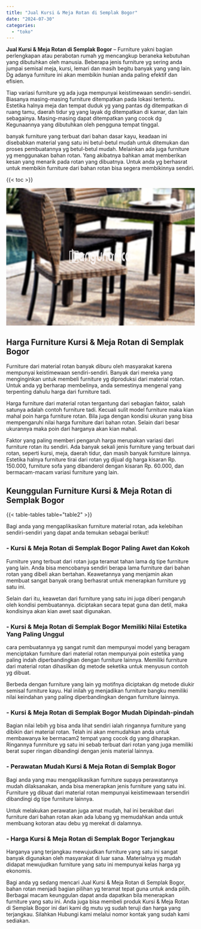 ```yaml
---
title: "Jual Kursi & Meja Rotan di Semplak Bogor"
date: "2024-07-30"
categories: 
  - "toko"
---
```


**Jual Kursi & Meja Rotan di Semplak Bogor** – Furniture yakni bagian perlengkapan atau perabotan rumah yg mencangkup beraneka kebutuhan yang dibutuhkan oleh manusia. Beberapa jenis furniture yg sering anda jumpai semisal meja, kursi, lemari dan masih begitu banyak yang yang lain. Dg adanya furniture ini akan membikin hunian anda paling efektif dan efisien.

Tiap variasi furniture yg ada juga mempunyai keistimewaan sendiri-sendiri. Biasanya masing-masing furniture ditempatkan pada lokasi tertentu. Estetika halnya meja dan tempat duduk yg yang pantas dg ditempatkan di ruang tamu, daerah tidur yg yang layak dg ditempatkan di kamar, dan lain sebagainya. Masing-masing dapat ditempatkan yang cocok dg Kegunaannya yang dibutuhkan oleh pengguna tempat tinggal.

banyak furniture yang terbuat dari bahan dasar kayu, keadaan ini disebabkan material yang satu ini betul-betul mudah untuk ditemukan dan proses pembuatannya yg betul-betul mudah. Melainkan ada juga furniture yg menggunakan bahan rotan. Yang akibatnya bahkan amat memberikan kesan yang menarik pada rotan yang dibuatnya. Untuk anda yg berhasrat untuk membikin furniture dari bahan rotan bisa segera membikinnya sendiri.

{{< toc >}}

![Jual Kursi & Meja Rotan di Semplak Bogor](/images/kursi-meja-rotan-murah12.png)

## Harga Furniture Kursi & Meja Rotan di Semplak Bogor

Furniture dari material rotan banyak diburu oleh masyarakat karena mempunyai keistimewaan sendiri-sendiri. Banyak dari mereka yang menginginkan untuk membeli furniture yg diproduksi dari material rotan. Untuk anda yg berharap membelinya, anda semestinya mengenal yang terpenting dahulu harga dari furniture tadi.

Harga furniture dari material rotan tergantung dari sebagian faktor, salah satunya adalah contoh furniture tadi. Kecuali sulit model furniture maka kian mahal poin harga furniture rotan. Bila juga dengan kondisi ukuran yang bisa mempengaruhi nilai harga furniture dari bahan rotan. Selain dari besar ukurannya maka poin dari harganya akan kian mahal.

Faktor yang paling memberi pengaruh harga merupakan variasi dari furniture rotan itu sendiri. Ada banyak sekali jenis furniture yang terbuat dari rotan, seperti kursi, meja, daerah tidur, dan masih banyak furniture lainnya. Estetika halnya furniture tirai dari rotan yg dijual dg harga kisaran Rp. 150.000, furniture sofa yang dibanderol dengan kisaran Rp. 60.000, dan bermacam-macam variasi furniture yang lain.

## Keunggulan Furniture Kursi & Meja Rotan di Semplak Bogor

{{< table-tables table="table2" >}}

Bagi anda yang mengaplikasikan furniture material rotan, ada kelebihan sendiri-sendiri yang dapat anda temukan sebagai berikut!

### \- Kursi & Meja Rotan di Semplak Bogor Paling Awet dan Kokoh

Furniture yang terbuat dari rotan juga teramat tahan lama dg tipe furniture yang lain. Anda bisa mencobanya sendiri berapa lama furniture dari bahan rotan yang dibeli akan bertahan. Keawetannya yang menjamin akan membuat sangat banyak orang berhasrat untuk menerapkan furniture yg satu ini.

Selain dari itu, keawetan dari furniture yang satu ini juga diberi pengaruh oleh kondisi pembuatannya. diciptakan secara tepat guna dan detil, maka kondisinya akan kian awet saat digunakan.

### \- Kursi & Meja Rotan di Semplak Bogor Memiliki Nilai Estetika Yang Paling Unggul

cara pembuatannya yg sangat rumit dan mempunyai model yang beragam menciptakan furniture dari material rotan mempunyai poin estetika yang paling indah diperbandingkan dengan furniture lainnya. Memiliki furniture dari material rotan dihasilkan dg metode seketika untuk menyusun contoh yg dibuat.

Berbeda dengan furniture yang lain yg motifnya diciptakan dg metode diukir semisal furniture kayu. Hal inilah yg menjadikan furniture bangku memiliki nilai keindahan yang paling diperbandingkan dengan furniture lainnya.

### \- Kursi & Meja Rotan di Semplak Bogor Mudah Dipindah-pindah

Bagian nilai lebih yg bisa anda lihat sendiri ialah ringannya furniture yang dibikin dari material rotan. Telah ini akan memudahkan anda untuk membawanya ke bermacam2 tempat yang cocok dg yang diharapkan. Ringannya funrniture yg satu ini sebab terbuat dari rotan yang juga memiliki berat super ringan dibandingi dengan jenis material lainnya.

### \- Perawatan Mudah Kursi & Meja Rotan di Semplak Bogor

Bagi anda yang mau mengaplikasikan furniture supaya perawatannya mudah dilaksanakan, anda bisa menerapkan jenis furniture yang satu ini. Furniture yg dibuat dari material rotan mempunyai keistimewaan tersendiri dibandingi dg tipe furniture lainnya.

Untuk melakukan perawatan juga amat mudah, hal ini berakibat dari furniture dari bahan rotan akan ada lubang yg memudahkan anda untuk membuang kotoran atau debu yg merekat di dalamnya.

### \- Harga Kursi & Meja Rotan di Semplak Bogor Terjangkau

Harganya yang terjangkau mewujudkan furniture yang satu ini sangat banyak digunakan oleh masyarakat di luar sana. Materialnya yg mudah didapat mewujudkan furniture yang satu ini mempunyai kelas harga yg ekonomis.

Bagi anda yg sedang mencari Jual Kursi & Meja Rotan di Semplak Bogor, bahan rotan menjadi bagian pilihan yg teramat tepat guna untuk anda pilih. Berbagai macam keunggulan dapat anda dapatkan bila menerapkan furniture yang satu ini. Anda juga bisa membeli produk Kursi & Meja Rotan di Semplak Bogor ini dari kami dg mutu yg sudah teruji dan harga yang terjangkau. Silahkan Hubungi kami melalui nomor kontak yang sudah kami sediakan.
